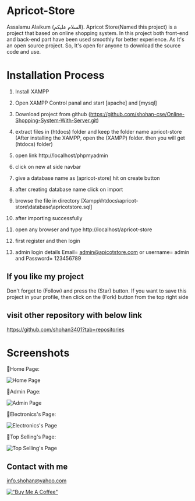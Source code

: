 # Apricot-Store
Assalamu Alaikum (السلام عليكم). Apricot Store(Named this project) is a project that based on online shopping system. In this project both front-end and back-end part have been used smoothly for better experience. As It's an open source project. So, It's open for anyone to download the source code and use. 

# Installation Process
01. Install XAMPP

02. Open XAMPP Control panal and start [apache] and [mysql]

03. Download project from github (https://github.com/shohan-cse/Online-Shopping-System-With-Server.git)  
    
04. extract files in (htdocs) folder and keep the folder name apricot-store (After installing the XAMPP, open the (XAMPP) folder. then you will get (htdocs) folder)

05. open link http://localhost/phpmyadmin

06. click on new at side navbar

07. give a database name as (apricot-store) hit on create button

08. after creating database name click on import

09. browse the file in directory [Xampp\htdocs\apricot-store\database\apricotstore.sql]

10. after importing successfully

11. open any browser and type http://localhost/apricot-store

12. first register and then login

13. admin login details  Email= admin@apicotstore.com or username= admin and Password= 123456789

## If you like my project 
Don't forget to (Follow) and press the (Star) button. If you want to save this project in your profile, then click on the (Fork) button from the top right side

## visit other repository with below link
https://github.com/shohan3401?tab=repositories

# Screenshots

📌Home Page:

![Home Page](https://github.com/shohan3401/Apricot-Store/blob/main/screenshot/Home.PNG)

📌Admin Page:

![Admin Page](https://github.com/shohan3401/Apricot-Store/blob/main/screenshot/admin.PNG)

📌Electronics's Page:

![Electronics's Page](https://github.com/shohan3401/Apricot-Store/blob/main/screenshot/electronics.PNG)

📌Top Selling's Page:

![Top Selling's Page](https://github.com/shohan3401/Apricot-Store/blob/main/screenshot/top_selling.PNG)


## Contact with me
info.shohan@yahoo.com


[!["Buy Me A Coffee"](https://www.buymeacoffee.com/assets/img/custom_images/orange_img.png)](https://www.buymeacoffee.com/shohancse)
